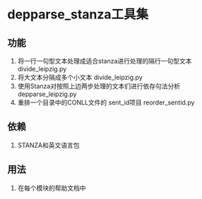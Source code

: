 # depparse_stanza工具集
## 功能
1. 将一行一句型文本处理成适合stanza进行处理的隔行一句型文本 divide_leipzig.py
2. 将大文本分隔成多个小文本 divide_leipzig.py
3. 使用Stanza对按照上边两步处理的文本们进行依存句法分析 depparse_leipzig.py
4. 重排一个目录中的CONLL文件的 sent_id项目 reorder_sentid.py
## 依赖
1. STANZA和英文语言包
## 用法
1. 在每个模块的帮助文档中